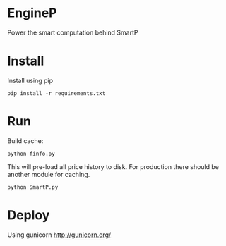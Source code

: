 # EngineP
Power the smart computation behind SmartP

# Install
Install using pip
```
pip install -r requirements.txt
```
# Run

Build cache:
```
python finfo.py
```
This will pre-load all price history to disk. For production there should be another module for caching.
```
python SmartP.py
```
# Deploy
Using gunicorn
http://gunicorn.org/
